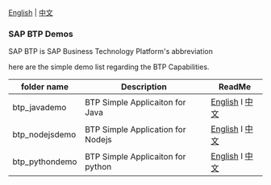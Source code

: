 [English](/README.md) | [中文](/README_ZH.md)
### SAP BTP Demos
SAP BTP is SAP Business Technology Platform's abbreviation 

here are the simple demo list regarding the BTP Capabilities.

 | folder name    | Description                        | ReadMe                                                                        |
 | -------------- | ---------------------------------- | ----------------------------------------------------------------------------- |
 | btp_javademo   | BTP Simple  Applicaiton for Java   | [English](./btp_javademo/README.md) I [中文](./btp_javademo/README_ZH.md)     |
 | btp_nodejsdemo | BTP Simple  Application for Nodejs | [English](./btp_nodejsdemo/README.md) I [中文](./btp_nodejsdemo/README_ZH.md) |
 | btp_pythondemo | BTP Simple  Applicaiton for python | [English](./btp_pythondemo/README.md) I [中文](./btp_pythondemo/README_ZH.md) |